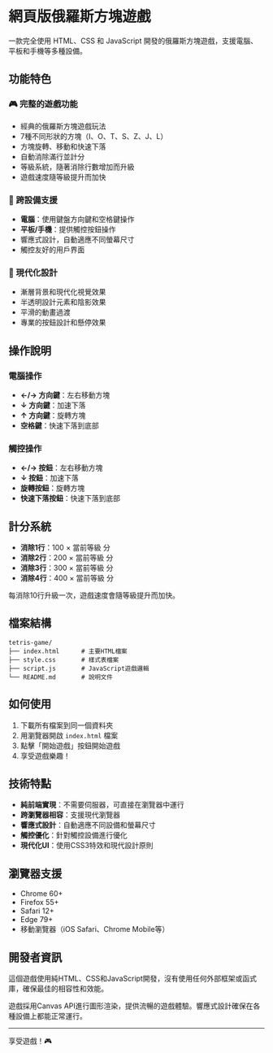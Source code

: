 # 網頁版俄羅斯方塊遊戲

一款完全使用 HTML、CSS 和 JavaScript 開發的俄羅斯方塊遊戲，支援電腦、平板和手機等多種設備。

## 功能特色

### 🎮 完整的遊戲功能
- 經典的俄羅斯方塊遊戲玩法
- 7種不同形狀的方塊（I、O、T、S、Z、J、L）
- 方塊旋轉、移動和快速下落
- 自動消除滿行並計分
- 等級系統，隨著消除行數增加而升級
- 遊戲速度隨等級提升而加快

### 📱 跨設備支援
- **電腦**：使用鍵盤方向鍵和空格鍵操作
- **平板/手機**：提供觸控按鈕操作
- 響應式設計，自動適應不同螢幕尺寸
- 觸控友好的用戶界面

### 🎨 現代化設計
- 漸層背景和現代化視覺效果
- 半透明設計元素和陰影效果
- 平滑的動畫過渡
- 專業的按鈕設計和懸停效果

## 操作說明

### 電腦操作
- **←/→ 方向鍵**：左右移動方塊
- **↓ 方向鍵**：加速下落
- **↑ 方向鍵**：旋轉方塊
- **空格鍵**：快速下落到底部

### 觸控操作
- **←/→ 按鈕**：左右移動方塊
- **↓ 按鈕**：加速下落
- **旋轉按鈕**：旋轉方塊
- **快速下落按鈕**：快速下落到底部

## 計分系統

- **消除1行**：100 × 當前等級 分
- **消除2行**：200 × 當前等級 分
- **消除3行**：300 × 當前等級 分
- **消除4行**：400 × 當前等級 分

每消除10行升級一次，遊戲速度會隨等級提升而加快。

## 檔案結構

```
tetris-game/
├── index.html      # 主要HTML檔案
├── style.css       # 樣式表檔案
├── script.js       # JavaScript遊戲邏輯
└── README.md       # 說明文件
```

## 如何使用

1. 下載所有檔案到同一個資料夾
2. 用瀏覽器開啟 `index.html` 檔案
3. 點擊「開始遊戲」按鈕開始遊戲
4. 享受遊戲樂趣！

## 技術特點

- **純前端實現**：不需要伺服器，可直接在瀏覽器中運行
- **跨瀏覽器相容**：支援現代瀏覽器
- **響應式設計**：自動適應不同設備和螢幕尺寸
- **觸控優化**：針對觸控設備進行優化
- **現代化UI**：使用CSS3特效和現代設計原則

## 瀏覽器支援

- Chrome 60+
- Firefox 55+
- Safari 12+
- Edge 79+
- 移動瀏覽器（iOS Safari、Chrome Mobile等）

## 開發者資訊

這個遊戲使用純HTML、CSS和JavaScript開發，沒有使用任何外部框架或函式庫，確保最佳的相容性和效能。

遊戲採用Canvas API進行圖形渲染，提供流暢的遊戲體驗。響應式設計確保在各種設備上都能正常運行。

---

享受遊戲！🎮

